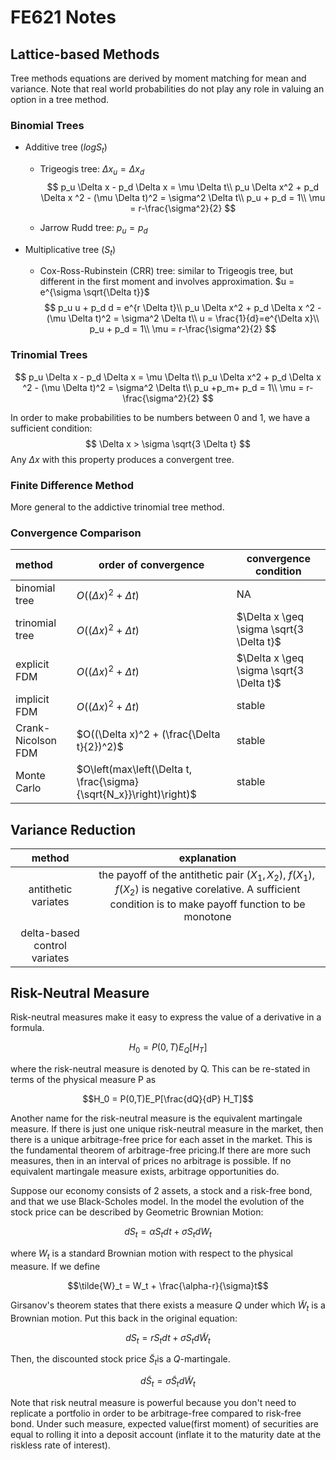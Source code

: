 # FE621 Notes

## Lattice-based Methods

Tree methods equations are derived by moment matching for mean and variance. Note that real world probabilities do not play any role in valuing an option in a tree method.

### Binomial Trees

* Additive tree ($log S_t$)

  * Trigeogis tree: $\Delta x_u = \Delta x_d$
    $$
    p_u \Delta x - p_d \Delta x = \mu \Delta t\\
    p_u \Delta x^2 + p_d \Delta x ^2 - (\mu \Delta t)^2 = \sigma^2 \Delta t\\
    p_u + p_d = 1\\
    \mu = r-\frac{\sigma^2}{2}
    $$

  * Jarrow Rudd tree: $p_u = p_d$

* Multiplicative tree ($S_t$)

  * Cox-Ross-Rubinstein (CRR) tree:  similar to Trigeogis tree, but different in the first moment  and involves approximation. $u = e^{\sigma \sqrt{\Delta t}}$
    $$
    p_u u + p_d d = e^{r \Delta t}\\
    p_u \Delta x^2 + p_d \Delta x ^2 - (\mu \Delta t)^2 = \sigma^2 \Delta t\\
    u = \frac{1}{d}=e^{\Delta x}\\
    p_u + p_d = 1\\
    \mu = r-\frac{\sigma^2}{2}
    $$









### Trinomial Trees

$$
p_u \Delta x - p_d \Delta x = \mu \Delta t\\
p_u \Delta x^2 + p_d \Delta x ^2 - (\mu \Delta t)^2 = \sigma^2 \Delta t\\
p_u +p_m+ p_d = 1\\
\mu = r-\frac{\sigma^2}{2}
$$

In order to make probabilities to be numbers between 0 and 1, we have a sufficient condition: 
$$
\Delta x > \sigma \sqrt{3 \Delta t}
$$
Any $\Delta x$ with this property produces a convergent tree.

### Finite Difference Method

More general to the addictive trinomial tree method.

### Convergence Comparison

| method             | order of convergence                                         | convergence condition                    |
| :----------------- | ------------------------------------------------------------ | ---------------------------------------- |
| binomial tree      | $O((\Delta x)^2 + \Delta t)$                                 | NA                                       |
| trinomial tree     | $O((\Delta x)^2 + \Delta t)$                                 | $\Delta x \geq \sigma \sqrt{3 \Delta t}$ |
| explicit FDM       | $O((\Delta x)^2 + \Delta t)$                                 | $\Delta x \geq \sigma \sqrt{3 \Delta t}$ |
| implicit FDM       | $O((\Delta x)^2 + \Delta t)$                                 | stable                                   |
| Crank-Nicolson FDM | $O((\Delta x)^2 + (\frac{\Delta t}{2})^2)$                   | stable                                   |
| Monte Carlo        | $O\left(max\left(\Delta t, \frac{\sigma}{\sqrt{N_x}}\right)\right)$ | stable                                   |



## Variance Reduction

|      method        |              explanation                    |
| :-----------------:| :-----------------------------------------: |
| antithetic variates| the payoff of the antithetic pair $(X_1,X_2)$, $f(X_1), f(X_2)$ is negative corelative. A sufficient condition is to make payoff function to be monotone |
| delta-based control variates |                                                              |





## Risk-Neutral Measure

Risk-neutral measures make it easy to express the value of a derivative in a formula. 

$$H_0 = P(0,T) E_Q[H_T]$$

where the risk-neutral measure is denoted by Q. This can be re-stated in terms of the physical measure P as

$$H_0 = P(0,T)E_P[\frac{dQ}{dP} H_T]$$

Another name for the risk-neutral measure is the equivalent martingale measure. If there is just one unique risk-neutral measure in the market, then there is a unique arbitrage-free price for each asset in the market. This is the fundamental theorem of arbitrage-free pricing.If there are more such measures, then in an interval of prices no arbitrage is possible. If no equivalent martingale measure exists, arbitrage opportunities do. 

Suppose our economy consists of 2 assets, a stock and a risk-free bond, and that we use Black-Scholes model. In the model the evolution of the stock price can be described by Geometric Brownian Motion:

$$dS_t = \alpha S_t dt + \sigma S_t dW_t$$

where $W_t$ is a standard Brownian motion with respect to the physical measure. If we define

$$\tilde{W}_t = W_t + \frac{\alpha-r}{\sigma}t$$

Girsanov's theorem states that there exists a measure $Q$ under which ${\displaystyle {\tilde {W}}_{t}}$ is a Brownian motion. Put this back in the original equation:

$$dS_t = r S_t dt + \sigma S_t d\tilde{W}_t$$

Then, the discounted stock price $\tilde{S}_t$is a $Q$-martingale.

$$d \tilde{S}_t = \sigma \tilde{S}_t d\tilde{W}_t$$

Note that risk neutral measure is powerful because you don't need to replicate a portfolio in order to be arbitrage-free compared to risk-free bond. Under such measure, expected value(first moment) of securities are equal to rolling it into a deposit account (inflate it to the maturity date at the riskless rate of interest). 